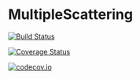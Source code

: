 # MultipleScattering

[![Build Status](https://travis-ci.org/jondea/MultipleScattering.jl.svg?branch=master)](https://travis-ci.org/jondea/MultipleScattering.jl)

[![Coverage Status](https://coveralls.io/repos/jondea/MultipleScattering.jl/badge.svg?branch=master&service=github)](https://coveralls.io/github/jondea/MultipleScattering.jl?branch=master)

[![codecov.io](http://codecov.io/github/jondea/MultipleScattering.jl/coverage.svg?branch=master)](http://codecov.io/github/jondea/MultipleScattering.jl?branch=master)
